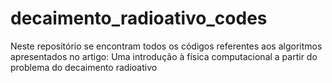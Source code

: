 # decaimento_radioativo_codes
Neste repositório se encontram todos os códigos referentes aos algoritmos apresentados no artigo: Uma introdução à física computacional a partir do problema do decaimento radioativo
